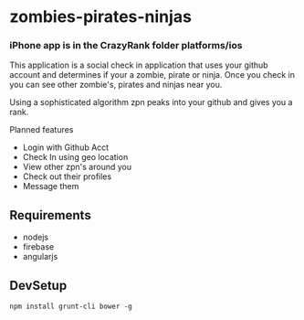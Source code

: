 # zombies-pirates-ninjas

### iPhone app is in the CrazyRank folder platforms/ios

This application is a social check in application that uses your github account and determines if your a zombie, pirate or ninja.  Once you check in you can see other zombie's, pirates and ninjas near you.  

Using a sophisticated algorithm zpn peaks into your github and gives you a rank.

Planned features

* Login with Github Acct
* Check In using geo location
* View other zpn's around you
* Check out their profiles
* Message them

## Requirements

* nodejs
* firebase
* angularjs

## DevSetup

```
npm install grunt-cli bower -g
```

